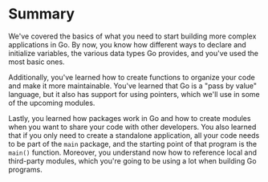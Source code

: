 # Summary

We've covered the basics of what you need to start building more complex applications in Go. By now, you know how different ways to declare and initialize variables, the various data types Go provides, and you've used the most basic ones.

Additionally, you've learned how to create functions to organize your code and make it more maintainable. You've learned that Go is a "pass by value" language, but it also has support for using pointers, which we'll use in some of the upcoming modules.

Lastly, you learned how packages work in Go and how to create modules when you want to share your code with other developers. You also learned that if you only need to create a standalone application, all your code needs to be part of the `main` package, and the starting point of that program is the `main()` function. Moreover, you understand now how to reference local and third-party modules, which you're going to be using a lot when building Go programs.
